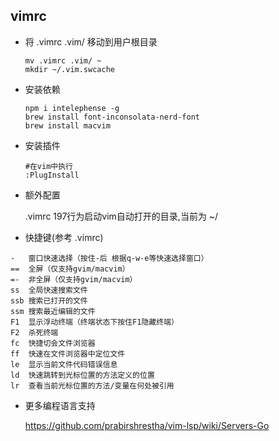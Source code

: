 ## vimrc  
- 将 .vimrc .vim/ 移动到用户根目录

  ```
  mv .vimrc .vim/ ~
  mkdir ~/.vim.swcache
  ```

- 安装依赖

  ```shell
  npm i intelephense -g
  brew install font-inconsolata-nerd-font
  brew install macvim 
  ```
  
- 安装插件

  ```
  #在vim中执行
  :PlugInstall
  ```

- 额外配置

  .vimrc 197行为启动vim自动打开的目录,当前为 ~/

  

- 快捷键(参考 .vimrc)
```
-   窗口快速选择（按住-后 根据q-w-e等快速选择窗口）
==  全屏（仅支持gvim/macvim）
=-  非全屏（仅支持gvim/macvim）
ss  全局快速搜索文件
ssb 搜索已打开的文件
ssm 搜索最近编辑的文件
F1  显示浮动终端（终端状态下按住F1隐藏终端）
F2  杀死终端
fc  快捷切会文件浏览器
ff  快速在文件浏览器中定位文件
le  显示当前文件代码错误信息
ld  快速跳转到光标位置的方法定义的位置
lr  查看当前光标位置的方法/变量在何处被引用
```

- 更多编程语言支持

  https://github.com/prabirshrestha/vim-lsp/wiki/Servers-Go  


